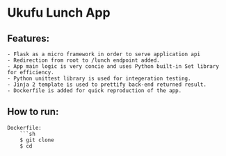# Ukufu Lunch App

## Features:
	- Flask as a micro framework in order to serve application api
	- Redirection from root to /lunch endpoint added.
	- App main logic is very concie and uses Python built-in Set library for efficiency.
	- Python unittest library is used for integeration testing.
	- Jinja 2 template is used to prettify back-end returned result.
	- Dockerfile is added for quick reproduction of the app.

## How to run:
	Dockerfile:
		```sh
		$ git clone 
		$ cd 